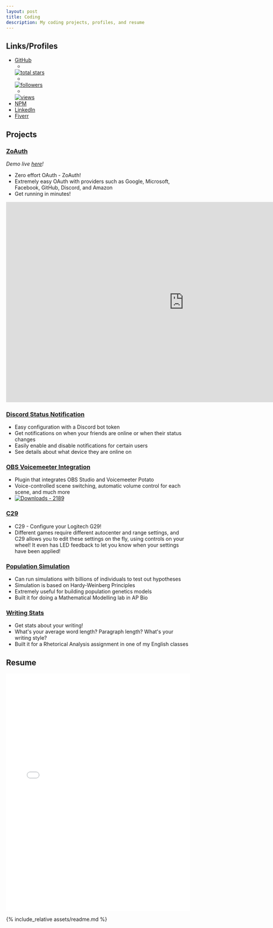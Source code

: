 ```yaml
---
layout: post
title: Coding
description: My coding projects, profiles, and resume
---
```

## Links/Profiles
- [GitHub](https://github.com/Zo-Bro-23)
    - <a href="https://github.com/Zo-Bro-23?tab=repositories&sort=stargazers">
    <img style="margin: 0px;" alt="total stars" title="Total stars on GitHub" src="https://custom-icon-badges.demolab.com/github/stars/Zo-Bro-23?color=55960c&style=for-the-badge&labelColor=488207&logo=star"/></a>
    - <a href="https://github.com/Zo-Bro-23?tab=followers">
    <img style="margin: 0px;" alt="followers" title="Follow me on Github" src="https://custom-icon-badges.demolab.com/github/followers/Zo-Bro-23?color=236ad3&labelColor=1155ba&style=for-the-badge&logo=person-add&label=Followers&logoColor=white"/></a>
    - <a href="https://github.com/Zo-Bro-23/view-count-badge">
    <img style="margin: 0px;" alt="views" title="GitHub profile views" src="https://view-count-badge.zohan.tech/Zo-Bro-23/profile?color=6b105d&labelColor=913e96&style=for-the-badge&logo=eye&label=VISITORS&logoColor=white"/></a>
- [NPM](https://npmjs.com/~zo-bro-23)
- [LinkedIn](https://linkedin.com/in/zobro23)
- [Fiverr](https://fiverr.com/zobro23)

## Projects
### [ZoAuth](https://github.com/Zo-Bro-23/zoauth)
*Demo live [here](https://demo.zoauth.zohan.tech)!*

- Zero effort OAuth - ZoAuth!
- Extremely easy OAuth with providers such as Google, Microsoft, Facebook, GitHub, Discord, and Amazon
- Get running in minutes!

<iframe width="974" height="548" src="https://www.youtube.com/embed/jWLpqkWkTiQ" title="Introducing ZoAuth" frameborder="0" allow="accelerometer; autoplay; clipboard-write; encrypted-media; gyroscope; picture-in-picture" allowfullscreen></iframe>

### [Discord Status Notification](https://github.com/Zo-Bro-23/discord-status-notification)

- Easy configuration with a Discord bot token
- Get notifications on when your friends are online or when their status changes
- Easily enable and disable notifications for certain users
- See details about what device they are online on

### [OBS Voicemeeter Integration](https://github.com/Zo-Bro-23/obs-voicemeeter-integration)

- Plugin that integrates OBS Studio and Voicemeeter Potato
- Voice-controlled scene switching, automatic volume control for each scene, and much more
- <a href="https://github.com/Zo-Bro-23/obs-voicemeeter-integration/releases"><img style="margin: 0px;" title="Downloads - 2189" src="https://custom-icon-badges.demolab.com/badge/2189-custom.svg?color=%23E05D44&logo=download&logoColor=white&style=for-the-badge&labelColor=CE4630&label=DOWNLOADS"/></a>

### [C29](https://github.com/Zo-Bro-23/c29)

- C29 - Configure your Logitech G29!
- Different games require different autocenter and range settings, and C29 allows you to edit these settings on the fly, using controls on your wheel! It even has LED feedback to let you know when your settings have been applied!

### [Population Simulation](https://population-simulation.zohan.tech)

- Can run simulations with billions of individuals to test out hypotheses
- Simulation is based on Hardy-Weinberg Principles
- Extremely useful for building population genetics models
- Built it for doing a Mathematical Modelling lab in AP Bio

### [Writing Stats](https://writing-stats.zohan.tech)

- Get stats about your writing!
- What's your average word length? Paragraph length? What's your writing style?
- Built it for a Rhetorical Analysis assignment in one of my English classes

## Resume

<iframe src="assets/resume.pdf" frameborder="0" width="100%" height="650px"></iframe>

{% include_relative assets/readme.md %}
